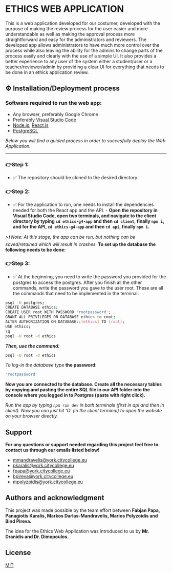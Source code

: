 
# ETHICS WEB APPLICATION

This is a web application developed for our costumer, developed with the purpose of making the review process for the user easier and more understandable as well as making the approval process more straightforward and easy for the administrators and reviewers. The developed app allows administrators to have much more control over the process while also leaving the ability for the admins to change parts of the process easily and clearly with the use of a simple UI. It also provides a better experience to any user of the system either a student/user or a teacher/reviewer/admin by providing a clear UI for everything that needs to be done in an ethics application review.

## ⚙️ Installation/Deployment process 

### Software required to run the web app:
- Any browser, preferably Google Chrome
- Preferably [Visual Studio Code](https://code.visualstudio.com/download)
- [Node.js](https://nodejs.org/en/about/), [React.js](https://react.dev/learn/installation)
- [PostgreSQL](https://www.postgresql.org/download/)

*Below you will find a guided process in order to succesfully deploy the Web Application.*

---
### 👉Step 1:
- ✅ The repository should be cloned to the desired directory.

### 👉Step 2:
- ✅ For the application to run, one needs to install the dependencies needed for both the React app and the API.
		- **Open the repository in Visual Studio Code, open two terminals, and navigate to the client directory by typing `cd ethics-g4-app` and then `cd client`, finally `npm i`, and for the API, `cd ethics-g4-app` and then `cd api`, finally `npm i`.**

*>❗️ Note: At this stage, the app can be run, but nothing can be saved/retained which will result in crashes.*  **To set up the database the following needs to be done:**

### 👉Step 3:
- ✅ At the beginning, you need to write the password you provided for the postgres to access the postgres. After you finish all the other commands, write the password you gave to the user root. These are all the commands that need to be implemented in the terminal:
```bash
psql -U postgres;
CREATE DATABASE ethics;
CREATE USER root WITH PASSWORD 'rootpassword';
GRANT ALL PRIVILEGES ON DATABASE ethics to root;
ALTER AUTHORIZATION ON DATABASE::[ethics] TO [root];
USE ethics;
\q
psql -U root -d ethics
```
***Then, use the command:***
```bash
psql -U root -d ethics
```
*To log-in the database type* **the password:**
 ```bash
'rootpassword'
```
**Now you are connected to the database. Create all the necessary tables by copying and pasting the entire SQL file in our API folder into the console where you logged in to Postgres (paste with right click).** 

*Run the app by typing `npm run dev` in both terminals (first in api and then in client). Now you can just hit ‘O’ (in the client terminal) to open the website on your browser directly.*


## Support
**For any questions or support needed regarding this project feel free to contact us through our emails listed below!**

- mmandravelis@york.citycollege.eu
- pkaralis@york.citycollege.eu
- fpapa@york.citycollege.eu
- bpireva@york.citycollege.eu
- mpolyzoidis@york.citycollege.eu



##   Authors and acknowledgment

This project was made possible by the team effort between **Fabjan Papa, Panagiotis Karalis, Markos Darlas-Mandravelis, Marios Polyzoidis and Bind Pireva.**

The idea for the Ethics Web Application was introduced to us by **Mr. Dranidis and Dr. Dimopoulos.**



## License

[MIT](https://choosealicense.com/licenses/mit/)

